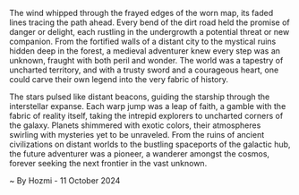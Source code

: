 
The wind whipped through the frayed edges of the worn map, its faded lines tracing the path ahead. Every bend of the dirt road held the promise of danger or delight, each rustling in the undergrowth a potential threat or new companion. From the fortified walls of a distant city to the mystical ruins hidden deep in the forest, a medieval adventurer knew every step was an unknown, fraught with both peril and wonder. The world was a tapestry of uncharted territory, and with a trusty sword and a courageous heart, one could carve their own legend into the very fabric of history.

The stars pulsed like distant beacons, guiding the starship through the interstellar expanse. Each warp jump was a leap of faith, a gamble with the fabric of reality itself, taking the intrepid explorers to uncharted corners of the galaxy. Planets shimmered with exotic colors, their atmospheres swirling with mysteries yet to be unraveled. From the ruins of ancient civilizations on distant worlds to the bustling spaceports of the galactic hub, the future adventurer was a pioneer, a wanderer amongst the cosmos, forever seeking the next frontier in the vast unknown. 

~ By Hozmi - 11 October 2024

